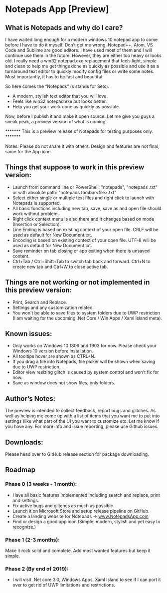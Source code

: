 # Notepads App [Preview]

## What is Notepads and why do I care?

I have waited long enough for a modern windows 10 notepad app to come before I have to do it myself. Don’t get me wrong, Notepad++, Atom, VS Code and Sublime are good editors. I have used most of them and I will continue use them in the future. However, they are either too heavy or looks old. I really need a win32 notepad.exe replacement that feels light, simple and clean to help me get things done as quickly as possible and use it as a turnaround text editor to quickly modify config files or write some notes. Most importantly, it has to be fast and beautiful. 

So here comes the “Notepads” (s stands for Sets).

* A modern, stylish text editor that you will love.
* Feels like win32 notepad.exe but looks better.
* Help you get your work done as quickly as possible.

Now, before I publish it and make it open source. Let me give you guys a sneak peak, a preview version of what is coming:

******* This is a preview release of Notepads for testing purposes only. *******

Notes: Please do not share it with others. Design and features are not final, same for the App icon.

## Things that suppose to work in this preview version:

* Launch from command line or PowerShell: "notepads", "notepads <file>.txt" or with absolute path: "notepads foo\bar\<file>.txt"
* Select either single or multiple text files and right click to launch with Notepads is supported.
* All basic functions including new tab, save, save as and open file should work without problem.
* Right click context menu is also there and it changes based on mode (Insertion or Selection).
* Line Ending is based on existing context of your open file. CRLF will be used as default for New Document.txt.
* Encoding is based on existing context of your open file. UTF-8 will be used as default for New Document.txt.
* Save reminder on tab closing or app exiting when there is unsaved content.
* Ctrl+Tab / Ctrl+Shift+Tab to switch tab back and forward. Ctrl+N to create new tab and Ctrl+W to close active tab.

## Things are not working or not implemented in this preview version:

* Print, Search and Replace.
* Settings and any customization related.
* You won't be able to save files to system folders due to UWP restriction (I am waiting for the upcoming .Net Core / Win Apps / Xaml Island meta).

## Known issues:

* Only works on Windows 10 1809 and 1903 for now. Please check your Windows 10 version before installation.
* All tooltips hover are shown as CTRL+N.
* If you drag a file into Notepads, file picker will be shown when saving due to UWP restriction.
* Editor view resizing glitch is caused by system control and won't fix for now.
* Save as window does not show files, only folders.

## Author’s Notes:

The preview is intended to collect feedback, report bugs and glitches. As well as helping me come up with a list of items that you want me to put into settings (like what part of the UI you want to customize etc. Let me know if you have any. For more info and issue reporting, please use Github issues.

## Downloads:

Please head over to GitHub release section for package downloading.

## Roadmap

### Phase 0 (3 weeks - 1 month):

* Have all basic features implemented including search and replace, print and settings.
* Fix active bugs and glitches as much as possible.
* Launch it on Microsoft Store and setup release pipeline on GitHub.
* Create a landing website for Notepads -> www.NotepadsApp.com
* Find or design a good app icon (Simple, modern, stylish and yet easy to recognize.)

### Phase 1 (2-3 months):

Make it rock solid and complete. Add most wanted features but keep it simple. 

### Phase 2 (By end of 2019):

* I will visit .Net core 3.0, Windows Apps, Xaml Island to see if I can port it over to get rid of UWP limitations and restrictions.


